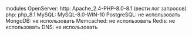 modules OpenServer:
http: Apache_2.4-PHP-8.0-8.1 (вести лог запросов)
php: php_8.1
MySQL: MySQL-8.0-WIN-10
PostgreSQL: не использовать
MongoDB: не использовать
Memcached: не использовать
Redis: не использовать
DNS: не использовать
